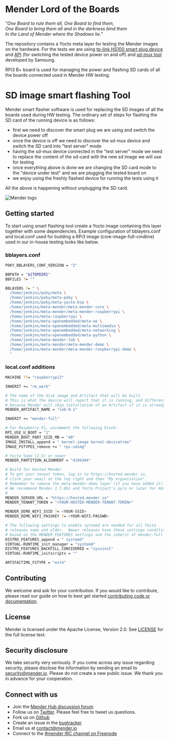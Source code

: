 Mender Lord of the Boards
=========================

*"One Board to rule them all, One Board to find them,  
One Board to bring them all and in the darkness bind them  
In the Land of Mender where the Shadows lie."*


The repository contains a Yocto meta layer for testing the Mender images on the hardware. For the tests we are
using [tp-link HS100 smart plug device](https://www.tp-link.com/us/products/details/cat-5516_HS100.html) and [API](https://www.npmjs.com/package/tplink-smarthome-api) (for switching the tested device power on and off) and [sd-mux tool](https://wiki.tizen.org/SD_MUX/manpage) developed by Samsung.

RPi3 B+ board is used for managing the power and flashing SD cards of all the boards connected used in Mender HW testing.

SD image smart flashing Tool
============================

Mender smart flasher software is used for replacing the SD images of all the boards used during HW testing. The ordinary set of steps for flashing the SD card of the running device is as follows:

* first we need to discover the smart plug we are using and switch the device power off
* once the device is off we need to discover the sd-mux device and switch the SD card into "test server" mode
* having the sd-mux device connected in the "test server" mode we need to replace the content of the sd-card with the new sd image we will use for testing
* once everything above is done we are changing the SD card mode to the "device under test" and we are plugging the tested board on
* we enjoy using the freshly flashed device for running the tests using it

All the above is happening without unplugging the SD card.


![Mender logo](https://mender.io/user/pages/resources/06.digital-assets/mender.io.png)

## Getting started

To start using smart flashing tool create a Yocto image containing this layer together with some dependencies. Example configuration of bblayers.conf and local.conf used for building a RPi3 image (core-image-full-cmdline) used in our in-house testing looks like below.

### bblayers.conf

```bash
POKY_BBLAYERS_CONF_VERSION = "2"

BBPATH = "${TOPDIR}"
BBFILES ?= ""

BBLAYERS ?= " \
  /home/jenkins/poky/meta \
  /home/jenkins/poky/meta-poky \
  /home/jenkins/poky/meta-yocto-bsp \
  /home/jenkins/meta-mender/meta-mender-core \
  /home/jenkins/meta-mender/meta-mender-raspberrypi \
  /home/jenkins/meta-raspberrypi \
  /home/jenkins/meta-openembedded/meta-oe \
  /home/jenkins/meta-openembedded/meta-multimedia \
  /home/jenkins/meta-openembedded/meta-networking \
  /home/jenkins/meta-openembedded/meta-python \
  /home/jenkins/meta-mender-lob \
  /home/jenkins/meta-mender/meta-mender-demo \
  /home/jenkins/meta-mender/meta-mender-raspberrypi-demo \
  "
```

### local.conf additions

```bash
MACHINE ??= "raspberrypi3"

INHERIT += "rm_work"

# The name of the disk image and Artifact that will be built.
# This is what the device will report that it is running, and different updates must have different names
# because Mender will skip installation of an Artifact if it is already installed.
MENDER_ARTIFACT_NAME = "lob-0.1"

INHERIT += "mender-full"

# For Raspberry Pi, uncomment the following block:
RPI_USE_U_BOOT = "1"
MENDER_BOOT_PART_SIZE_MB = "40"
IMAGE_INSTALL_append = " kernel-image kernel-devicetree"
IMAGE_FSTYPES_remove += " rpi-sdimg"

# Yocto Sumo (2.5) or newer
MENDER_PARTITION_ALIGNMENT = "4194304"

# Build for Hosted Mender
# To get your tenant token, log in to https://hosted.mender.io,
# click your email at the top right and then "My organization".
# Remember to remove the meta-mender-demo layer (if you have added it).
# We recommend Mender 1.7.0b1 and Yocto Project's pyro or later for Hosted Mender.
#
MENDER_SERVER_URL = "https://hosted.mender.io"
MENDER_TENANT_TOKEN = "<YOUR-HOSTED-MENDER-TENANT-TOKEN>"

MENDER_DEMO_WIFI_SSID ?= <YOUR-SSID>
MENDER_DEMO_WIFI_PASSKEY ?= <YOUR-WIFI-PASSWD>

# The following settings to enable systemd are needed for all Yocto
# releases sumo and older.  Newer releases have these settings conditionally
# based on the MENDER_FEATURES settings and the inherit of mender-full above.
DISTRO_FEATURES_append = " systemd"
VIRTUAL-RUNTIME_init_manager = "systemd"
DISTRO_FEATURES_BACKFILL_CONSIDERED = "sysvinit"
VIRTUAL-RUNTIME_initscripts = ""

ARTIFACTIMG_FSTYPE = "ext4"
```

## Contributing

We welcome and ask for your contribution. If you would like to contribute, please read our guide on how to best get started [contributing code or documentation](https://github.com/mendersoftware/mender/blob/master/CONTRIBUTING.md).

## License

Mender is licensed under the Apache License, Version 2.0. See [LICENSE](https://github.com/mendersoftware/mender-crossbuild/blob/master/LICENSE) for the full license text.

## Security disclosure

We take security very seriously. If you come across any issue regarding
security, please disclose the information by sending an email to
[security@mender.io](security@mender.io). Please do not create a new public
issue. We thank you in advance for your cooperation.

## Connect with us

* Join the [Mender Hub discussion forum](https://hub.mender.io)
* Follow us on [Twitter](https://twitter.com/mender_io). Please
  feel free to tweet us questions.
* Fork us on [Github](https://github.com/mendersoftware)
* Create an issue in the [bugtracker](https://tracker.mender.io/projects/MEN)
* Email us at [contact@mender.io](mailto:contact@mender.io)
* Connect to the [#mender IRC channel on Freenode](http://webchat.freenode.net/?channels=mender)
